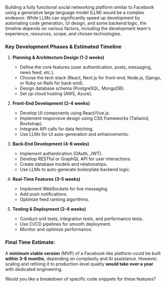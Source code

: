 Building a fully functional social networking platform similar to Facebook using a generative large language model (LLM) would be a complex endeavor. While LLMs can significantly speed up development by automating code generation, UI design, and some backend logic, the timeline depends on various factors, including the development team's experience, resources, scope, and chosen technologies.

### **Key Development Phases & Estimated Timeline**
1. **Planning & Architecture Design (1-2 weeks)**  
   - Define the core features (user authentication, posts, messaging, news feed, etc.).
   - Choose the tech stack (React, Next.js for front-end; Node.js, Django, or Ruby on Rails for back-end).
   - Design database schema (PostgreSQL, MongoDB).
   - Set up cloud hosting (AWS, Azure).

2. **Front-End Development (2-4 weeks)**  
   - Develop UI components using React/Vue.js.
   - Implement responsive design using CSS frameworks (Tailwind, Bootstrap).
   - Integrate API calls for data fetching.
   - Use LLMs for UI auto-generation and enhancements.

3. **Back-End Development (4-6 weeks)**  
   - Implement authentication (OAuth, JWT).
   - Develop RESTful or GraphQL API for user interactions.
   - Create database models and relationships.
   - Use LLMs to auto-generate boilerplate backend logic.

4. **Real-Time Features (3-5 weeks)**  
   - Implement WebSockets for live messaging.
   - Add push notifications.
   - Optimize feed ranking algorithms.

5. **Testing & Deployment (2-4 weeks)**  
   - Conduct unit tests, integration tests, and performance tests.
   - Use CI/CD pipelines for smooth deployment.
   - Monitor and optimize performance.

### **Final Time Estimate:**  
A **minimum viable version** (MVP) of a Facebook-like platform could be built **within 3-6 months**, depending on complexity and AI assistance. However, scaling and refining it to production-level quality **would take over a year** with dedicated engineering.

Would you like a breakdown of specific code snippets for these features?